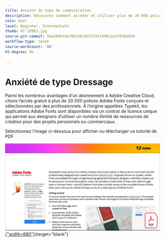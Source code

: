 ```yaml
---
title: Anxiété du type de communication
description: Découvrez comment accéder et utiliser plus de 20 000 polices conçues par des professionnels dans Creative Cloud
role: User
level: Beginner, Intermediate
thumb: KT-10963.jpg
source-git-commit: 5ba204bfda788cb616d1576fc6901acbf030a639
workflow-type: tm+mt
source-wordcount: '86'
ht-degree: 0%

---
```


# Anxiété de type Dressage

Parmi les nombreux avantages d’un abonnement à Adobe Creative Cloud, citons l’accès gratuit à plus de 20 000 polices Adobe Fonts conçues et sélectionnées par des professionnels. À l’origine appelées Typekit, les applications Adobe Fonts sont disponibles via un contrat de licence unique qui permet aux designers d’utiliser un nombre illimité de ressources de création pour des projets personnels ou commerciaux.

Sélectionnez l’image ci-dessous pour afficher ou télécharger ce tutoriel de PDF.

[![Image de la première page du tutoriel](assets/TamingTypeAnxiety.png){&quot;width=680&quot;}](assets/TamingTypeAnxiety.pdf){target=&quot;blank&quot;}